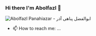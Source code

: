 ### Hi there I'm Abolfazl 🙂
![Abolfazl Panahiazar - ابوالفضل پناهی آذر](http://panahiazar.ir/20200725_28.jpg)

- 📫 How to reach me: ...

